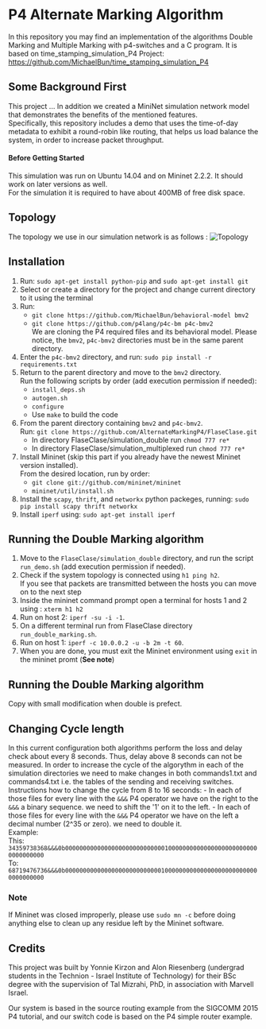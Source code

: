 # P4 Alternate Marking Algorithm
In this repository you may find an implementation of the algorithms Double Marking and Multiple Marking with p4-switches and a C program.
It is based on time_stamping_simulation_P4 Project: https://github.com/MichaelBun/time_stamping_simulation_P4

## Some Background First
This project ...
In addition we created a MiniNet simulation network model that demonstrates the benefits of the mentioned features. <br /> 
Specifically, this repository includes a demo that uses the time-of-day metadata to exhibit a round-robin like routing, that helps us load balance the system, in order to increase packet throughput.

#### Before Getting Started
This simulation was run on Ubuntu 14.04 and on Mininet 2.2.2. It should work on later versions as well. <br /> 
For the simulation it is required to have about 400MB of free disk space.

## Topology
The topology we use in our simulation network is as follows : ![Topology](https://github.com/MichaelBun/time_stamping_simulation_P4/blob/master/topology-resized.jpg)

## Installation

1.  Run: `sudo apt-get install python-pip` and `sudo apt-get install git`
2.  Select or create a directory for the project and change current directory to it using the terminal
3.  Run: 
	- `git clone https://github.com/MichaelBun/behavioral-model bmv2`
	- `git clone https://github.com/p4lang/p4c-bm p4c-bmv2` <br />
    We are cloning the P4 required files and its behavioral model. Please notice, the `bmv2`, `p4c-bmv2` directories must be in the same parent directory.
4.  Enter the `p4c-bmv2` directory, and run: `sudo pip install -r requirements.txt`
5.  Return to the parent directory and move to the `bmv2` directory. <br /> 
    Run the following scripts by order (add execution permission if needed):
	 - `install_deps.sh`
	 - `autogen.sh`
	 - `configure`
	 -  Use `make` to build the code
6.	From the parent directory containing `bmv2` and `p4c-bmv2`. <br /> 
	Run: ```git clone https://github.com/AlternateMarkingP4/FlaseClase.git```
   	 - In directory FlaseClase/simulation_double run `chmod 777 re*`
   	 - In directory FlaseClase/simulation_multiplexed run `chmod 777 re*`
7.  Install Mininet (skip this part if you already have the newest Mininet version installed). <br />
	From the desired location, run by order:
	 - `git clone git://github.com/mininet/mininet`
	 - `mininet/util/install.sh`
8.  Install the `scapy`, `thrift`, and `networkx` python packeges, running: `sudo pip install scapy thrift networkx`
9.  Install `iperf` using: `sudo apt-get install iperf`

## Running the Double Marking algorithm
1. Move to the `FlaseClase/simulation_double` directory, and run the script `run_demo.sh` (add execution permission if needed).
2. Check if the system topology is connected using `h1 ping h2`. <br /> 
If you see that packets are transmitted between the hosts you can move on to the next step
3. Inside the mininet command prompt open a terminal for hosts 1 and 2 using : `xterm h1 h2`
4. Run on host 2: `iperf -su -i -1`.
5. On a different terminal run from FlaseClase directory `run_double_marking.sh`. <br />
6. Run on host 1: `iperf -c 10.0.0.2 -u -b 2m -t 60`. <br />
7. When you are done, you must exit the Mininet environment using `exit` in the mininet promt (**See note**)

## Running the Double Marking algorithm
Copy with small modification when double is prefect.

## Changing Cycle length
In this current configuration both algorithms perform the loss and delay check about every 8 seconds. Thus, delay above 8 seconds can not be measured. In order to increase the cycle of the algorythm in each of the simulation directories we need to make changes in both commands1.txt and commands4.txt i.e. the tables of the sending and receiving switches.
Instructions how to change the cycle from 8 to 16 seconds:
	 - In each of those files for every line with the `&&&` P4 operator we have on the right to the `&&&` a binary sequence. we need to shift the '1' on it to the left.
	 - In each of those files for every line with the `&&&` P4 operator we have on the left a decimal number (2^35 or zero). we need to double it. <br /> 
Example: <br /> 
This: `34359738368&&&0b0000000000000000000000000000100000000000000000000000000000000000` <br /> 
To:   `68719476736&&&0b0000000000000000000000000001000000000000000000000000000000000000` <br /> 

### Note
If Mininet was closed improperly, please use `sudo mn -c` before doing anything else to clean up any residue left by the Mininet software.

## Credits
This project was built by Yonnie Kirzon and Alon Riesenberg (undergrad students in the Technion - Israel Institute of Technology) for their BSc degree with the supervision of Tal Mizrahi, PhD, in association with Marvell Israel.

Our system is based in the source routing example from the SIGCOMM 2015 P4 tutorial, and our switch code is based on the P4 simple router example.
